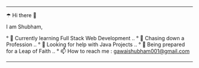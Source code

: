 _______________________________________________________________________________
☂ Hi there 👋

  I am Shubham,

° 🌱 Currently learning Full Stack Web Development ..
° 💼 Chasing down a Profession ..
° 🤔 Looking for help with Java Projects ..
° 🦩 Being prepared for a Leap of Faith ..
° 📫 How to reach me : gawaishubham001@gmail.com
_______________________________________________________________________________
